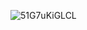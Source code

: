 ![51G7uKiGLCL](https://user-images.githubusercontent.com/106431802/227778472-e12ab442-7d66-432f-a826-6f75c3991bb8.png)
